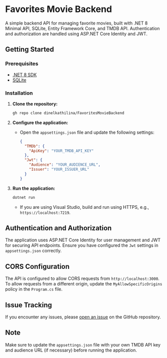 # Favorites Movie Backend

A simple backend API for managing favorite movies, built with .NET 8 Minimal API, SQLite, Entity Framework Core, and TMDB API. Authentication and authorization are handled using ASP.NET Core Identity and JWT.

## Getting Started

### Prerequisites
- [.NET 8 SDK](https://dotnet.microsoft.com/download/dotnet/8.0)
- [SQLite](https://www.sqlite.org/download.html)

### Installation

1. **Clone the repository:**
    ```bash
    gh repo clone dinelkathilina/FavoritesMovieBackend
    ```

2. **Configure the application:**
    - Open the `appsettings.json` file and update the following settings:
      ```json
      {
        "TMDb": {
          "ApiKey": "YOUR_TMDB_API_KEY"
        },
        "Jwt": {
          "Audience": "YOUR_AUDIENCE_URL",
          "Issuer": "YOUR_ISSUER_URL"
        }
      }
      ```

3. **Run the application:**
    ```bash
    dotnet run
    ```
    - If you are using Visual Studio, build and run using HTTPS, e.g., `https://localhost:7219`.

## Authentication and Authorization

The application uses ASP.NET Core Identity for user management and JWT for securing API endpoints. Ensure you have configured the `Jwt` settings in `appsettings.json` correctly.

## CORS Configuration

The API is configured to allow CORS requests from `http://localhost:3000`. To allow requests from a different origin, update the `MyAllowSpecificOrigins` policy in the `Program.cs` file.

## Issue Tracking

If you encounter any issues, please [open an issue](https://github.com/dinelkathilina/FavoritesMovieBackend/issues) on the GitHub repository.

## Note

Make sure to update the `appsettings.json` file with your own TMDB API key and audience URL (if necessary) before running the application.
